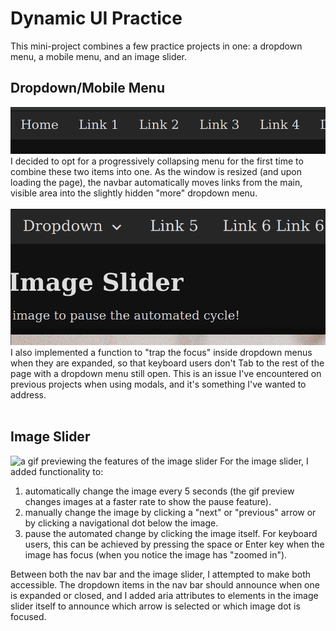 # Dynamic UI Practice

This mini-project combines a few practice projects in one: a dropdown menu, a mobile menu, and an image slider.

## Dropdown/Mobile Menu
![a gif previewing the collapsing menu](dist/assets/images/collapsing-menu.gif)
I decided to opt for a progressively collapsing menu for the first time to combine these two items into one. As the window is resized (and upon loading the page), the navbar automatically moves links from the main, visible area into the slightly hidden "more" dropdown menu. 
<br><br>
![a gif previewing dropdown menus "trapping" focus](dist/assets/images/dropdown-loop.gif)
I also implemented a function to "trap the focus" inside dropdown menus when they are expanded, so that keyboard users don't Tab to the rest of the page with a dropdown menu still open. This is an issue I've encountered on previous projects when using modals, and it's something I've wanted to address.
<br><br>
## Image Slider
![a gif previewing the features of the image slider](dist/assets/images/image-slider-features.gif)
For the image slider, I added functionality to:
  1. automatically change the image every 5 seconds (the gif preview changes images at a faster rate to show the pause feature).
  2. manually change the image by clicking a "next" or "previous" arrow or by clicking a navigational dot below the image.
  3. pause the automated change by clicking the image itself. For keyboard users, this can be achieved by pressing the space or Enter key when the image has focus (when you notice the image has "zoomed in").

Between both the nav bar and the image slider, I attempted to make both accessible. The dropdown items in the nav bar should announce when one is expanded or closed, and I added aria attributes to elements in the image slider itself to announce which arrow is selected or which image dot is focused.